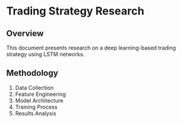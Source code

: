 # Trading Strategy Research
    
## Overview
This document presents research on a deep learning-based trading strategy using LSTM networks.

## Methodology
1. Data Collection
2. Feature Engineering
3. Model Architecture
4. Training Process
5. Results Analysis
    